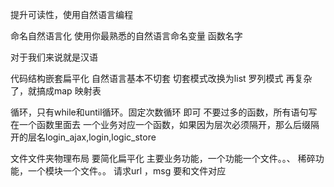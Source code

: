 提升可读性，使用自然语言编程


命名自然语言化
使用你最熟悉的自然语言命名变量 函数名字

对于我们来说就是汉语


代码结构嵌套扁平化
自然语言基本不切套
切套模式改换为list 罗列模式
再复杂了，就搞成map 映射表

循环，只有while和until循环。固定次数循环  即可
不要过多的函数，所有语句写在一个函数里面去
一个业务对应一个函数，如果因为层次必须隔开，那么后缀隔开的层名login_ajax,login,logic_store


文件文件夹物理布局 要简化扁平化
主要业务功能，一个功能一个文件。。、
稀碎功能，一个模块一个文件。。
请求url   ，msg 要和文件对应
